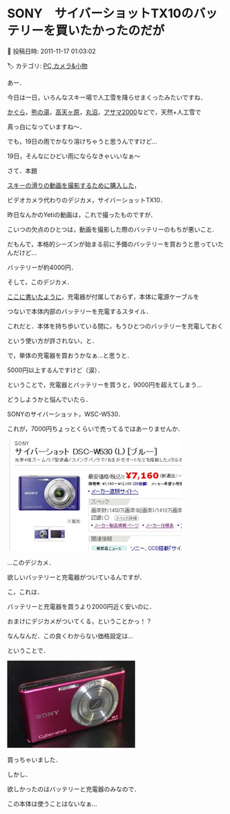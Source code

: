 # SONY　サイバーショットTX10のバッテリーを買いたかったのだが

📅 投稿日時: 2011-11-17 01:03:02

🏷️ カテゴリ: [PC,カメラ&小物](c0d8caed13e597efe97b661a8ae56bed0.md)

あー．


今日は一日，いろんなスキー場で人工雪を降らせまくったみたいですね．


[かぐら](http://blog.princehotels.co.jp/ski/kagura/021962.php)，[熊の湯](http://ameblo.jp/kumakumanoyu/entry-11080325367.html)，[高天ヶ原](http://blog.goo.ne.jp/ginrei1/e/5e24aa18a2c68cee2fc867a2a38e8931)，[丸沼](http://www4.atword.jp/malnuma/2011/11/16/%E2%97%8F1116%E3%80%80%E9%99%8D%E9%9B%AA%E4%BD%9C%E6%A5%AD%E3%81%8C%E9%96%8B%E5%A7%8B%E3%81%95%E3%82%8C%E3%81%BE%E3%81%97%E3%81%9F/)，[アサマ2000](http://www.asama2000.com/inventry/fig01.jpg)などで，天然+人工雪で


真っ白になっていますね～．





でも，19日の雨でかなり溶けちゃうと思うんですけど…


19日，そんなにひどい雨にならなきゃいいなぁ～





さて．本題


[スキーの滑りの動画を撮影するために購入した](e825a293f36f7da31a8851b9be8b734dd.md)，


ビデオカメラ代わりのデジカメ，サイバーショットTX10．


昨日なんかのYetiの動画は，これで撮ったものですが．





こいつの欠点のひとつは，動画を撮影した際のバッテリーのもちが悪いこと.


だもんで，本格的シーズンが始まる前に予備のバッテリーを買おうと思っていたんだけど…


バッテリーが約4000円．





そして，このデジカメ．


[ここに書いたように](eeaa5caa0b3a71351813c7d734931dc0f.md)，充電器が付属しておらず，本体に電源ケーブルを


つないで本体内部のバッテリーを充電するスタイル．


これだと．本体を持ち歩いている間に，もうひとつのバッテリーを充電しておく


という使い方が許されない，と．





で，単体の充電器を買おうかなぁ…と思うと．


5000円以上するんですけど（涙）．


ということで，充電器とバッテリーを買うと，9000円を超えてしまう…





どうしようかと悩んでいたら．


SONYのサイバーショット，WSC-W530．


これが，7000円ちょっとくらいで売ってるではあーりませんか．




![caa23df13eb83fa3c30599aba8cfc5fa.jpg](images/caa23df13eb83fa3c30599aba8cfc5fa.jpg)




…このデジカメ．


欲しいバッテリーと充電器がついているんですが．





こ，これは．


バッテリーと充電器を買うより2000円近く安いのに．


おまけにデジカメがついてくる，ということかっ！？


なんなんだ．この良くわからない価格設定は…





ということで．




![7692ad0fdf3eb043e3b22519be1abcc7.jpg](images/7692ad0fdf3eb043e3b22519be1abcc7.jpg)




買っちゃいました．





しかし．


欲しかったのはバッテリーと充電器のみなので．


この本体は使うことはないなぁ…
